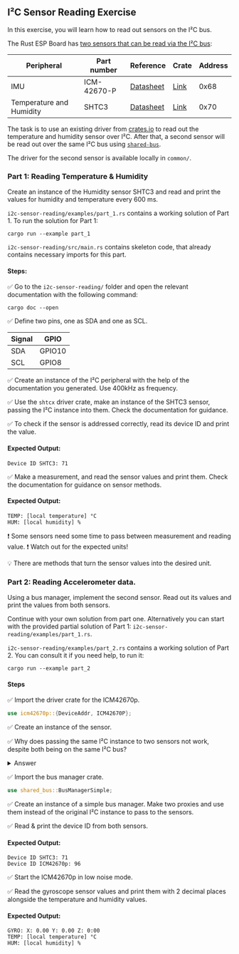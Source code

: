 ## I²C Sensor Reading Exercise

In this exercise, you will learn how to read out sensors on the I²C bus.


The Rust ESP Board has [two sensors that can be read via the I²C bus](https://github.com/esp-rs/esp-rust-board#i2c-peripherals):


| Peripheral               | Part number | Reference                                                                                                                                                 | Crate                                     | Address |
| ------------------------ | ----------- | --------------------------------------------------------------------------------------------------------------------------------------------------------- | ----------------------------------------- | ------- |
| IMU                      | ICM-42670-P | [Datasheet](https://invensense.tdk.com/download-pdf/icm-42670-p-datasheet/)                                                                               | [Link](https://crates.io/crates/icm42670) | 0x68    |
| Temperature and Humidity | SHTC3       | [Datasheet](https://www.sensirion.com/en/environmental-sensors/humidity-sensors/digital-humidity-sensor-shtc3-our-new-standard-for-consumer-electronics/) | [Link](https://crates.io/crates/shtcx)    | 0x70    |


The task is to use an existing driver from [crates.io](https://crates.io/) to read out the temperature and humidity sensor over I²C. After that, a second sensor will be read out over the same I²C bus using [`shared-bus`](https://crates.io/crates/shared-bus).
<!-- TODO: Why dont use Jesse`s? -->
The driver for the second sensor is available locally in `common/`.

### Part 1: Reading Temperature & Humidity

Create an instance of the Humidity sensor SHTC3 and read and print the values for humidity and temperature every 600 ms.



`i2c-sensor-reading/examples/part_1.rs` contains a working solution of Part 1. To run the solution for Part 1:

```console
cargo run --example part_1
```

`i2c-sensor-reading/src/main.rs` contains skeleton code, that already contains necessary imports for this part.

#### Steps:

✅ Go to the `i2c-sensor-reading/` folder and open the relevant documentation with the following command:

```console
cargo doc --open
```

✅ Define two pins, one as SDA and one as SCL.

| Signal | GPIO   |
| ------ | ------ |
| SDA    | GPIO10 |
| SCL    | GPIO8  |

✅ Create an instance of the I²C peripheral with the help of the documentation you generated. Use 400kHz as frequency.

✅ Use the `shtcx` driver crate, make an instance of the SHTC3 sensor, passing the I²C instance into them. Check the documentation for guidance.

✅ To check if the sensor is addressed correctly, read its device ID and print the value.

#### Expected Output:
```console
Device ID SHTC3: 71
```

✅ Make a measurement, and read the sensor values and print them. Check the documentation for guidance on sensor methods.

#### Expected Output:

```console
TEMP: [local temperature] °C
HUM: [local humidity] %
```

❗ Some sensors need some time to pass between measurement and reading value.
❗ Watch out for the expected units!

💡 There are methods that turn the sensor values into the desired unit.

### Part 2: Reading Accelerometer data.

Using a bus manager, implement the second sensor. Read out its values and print the values from both sensors.


Continue with your own solution from part one. Alternatively you can start with the provided partial solution of Part 1: `i2c-sensor-reading/examples/part_1.rs`.

`i2c-sensor-reading/examples/part_2.rs` contains a working solution of Part 2. You can consult it if you need help, to run it:

```console
cargo run --example part_2
```


#### Steps

✅ Import the driver crate for the ICM42670p.

```rust
use icm42670p::{DeviceAddr, ICM42670P};
```

✅ Create an instance of the sensor.


✅ Why does passing the same I²C instance to two sensors not work, despite both being on the same I²C bus?

<details>
  <summary>Answer</summary>

This is an ownership issue. Every place in memory needs to be owned by something. If we pass the I²C bus to the SHTC3, the sensor owns the I²C bus. It can't be owned by another sensor. Borrowing is also not possible, because the I²C bus needs to be mutable. Both sensors need to be able to change it. We solve this problem by introducing a bus manager, that creates a number of proxies of the I²C bus. These proxies can than be owned by the respective sensors.
</details>

✅ Import the bus manager crate.

```rust
use shared_bus::BusManagerSimple;
```

✅ Create an instance of a simple bus manager. Make two proxies and use them instead of the original I²C instance to pass to the sensors.

✅ Read & print the device ID from both sensors.

#### Expected Output:
```console
Device ID SHTC3: 71
Device ID ICM42670p: 96
```

✅ Start the ICM42670p in low noise mode.

✅ Read the gyroscope sensor values and print them with 2 decimal places alongside the temperature and humidity values.

#### Expected Output:

```console
GYRO: X: 0.00 Y: 0.00 Z: 0:00
TEMP: [local temperature] °C
HUM: [local humidity] %
```
